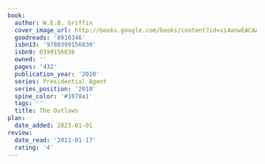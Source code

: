 ```yaml
---
book:
  author: W.E.B. Griffin
  cover_image_url: http://books.google.com/books/content?id=si4anwEACAAJ&printsec=frontcover&img=1&zoom=1&source=gbs_api
  goodreads: '8010346'
  isbn13: '9780399156830'
  isbn9: 0399156836
  owned: ''
  pages: '432'
  publication_year: '2010'
  series: Presidential Agent
  series_position: '2010'
  spine_color: '#1078a1'
  tags: ''
  title: The Outlaws
plan:
  date_added: 2023-01-01
review:
  date_read: '2011-01-17'
  rating: '4'
---
```

